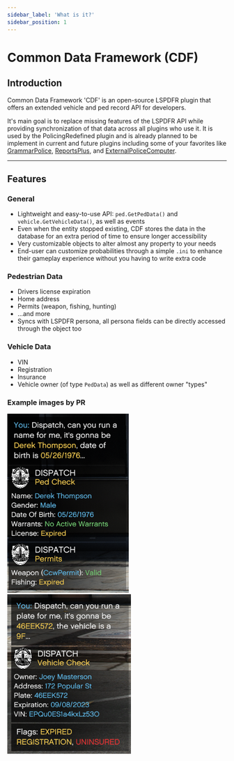```yaml
---
sidebar_label: 'What is it?'
sidebar_position: 1
---
```


# Common Data Framework (CDF)

## Introduction

Common Data Framework 'CDF' is an open-source LSPDFR plugin that offers an extended vehicle and ped record API for developers. 

It's main goal is to replace missing features of the LSPDFR API while providing synchronization of that data across all plugins who use it. It is used by the PolicingRedefined plugin and is already planned to be implement in current and future plugins including some of your favorites like [GrammarPolice](https://www.lcpdfr.com/downloads/gta5mods/scripts/28003-grammarpolice/), [ReportsPlus](https://www.lcpdfr.com/downloads/gta5mods/scripts/46968-reportsplus-external-mdt-new-custom-reports/), and [ExternalPoliceComputer](https://www.lcpdfr.com/downloads/gta5mods/scripts/45400-externalpolicecomputer/). 

---
## Features
### General
- Lightweight and easy-to-use API: `ped.GetPedData()` and `vehicle.GetVehicleData()`, as well as events
- Even when the entity stopped existing, CDF stores the data in the database for an extra period of time to ensure longer accessibility
- Very customizable objects to alter almost any property to your needs
- End-user can customize probabilities through a simple `.ini` to enhance their gameplay experience without you having to write extra code

### Pedestrian Data
- Drivers license expiration
- Home address
- Permits (weapon, fishing, hunting)
- ...and more
- Syncs with LSPDFR persona, all persona fields can be directly accessed through the object too

### Vehicle Data
- VIN
- Registration
- Insurance
- Vehicle owner (of type `PedData`) as well as different owner "types"

### Example images by PR
![Example of PR using PedData](./img/example_ped_data.png)
![Example of PR using VehicleData](./img/example_vehicle_data.png)
